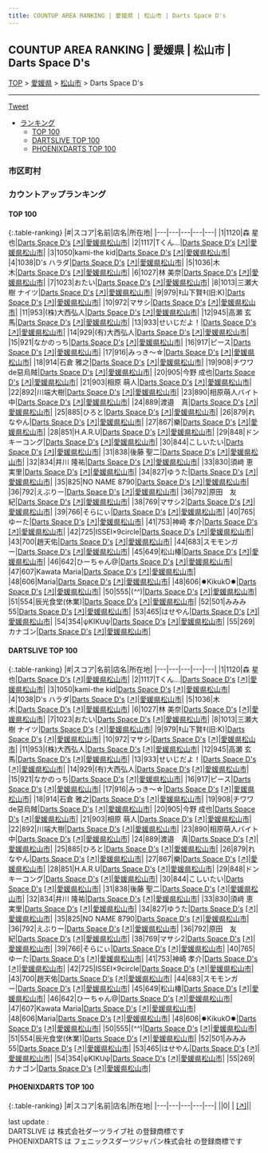 ```yaml
---
title: COUNTUP AREA RANKING | 愛媛県 | 松山市 | Darts Space D's
---
```

## COUNTUP AREA RANKING | 愛媛県 | 松山市 | Darts Space D's

[TOP](/darts/rank/) > [愛媛県](/darts/rank/愛媛県/) > [松山市](/darts/rank/愛媛県/松山市/) > Darts Space D's

___

<a href="https://twitter.com/share?ref_src=twsrc%5Etfw" data-text="COUNTUP AREA RANKING | 愛媛県松山市Darts Space D's" class="twitter-share-button" data-hashtags="DARTSLIVE,PHOENIXDARTS,darts,ダーツ" data-show-count="false">Tweet</a>

* [ランキング](#カウントアップランキング)
    * [TOP 100](#top-100)
    * [DARTSLIVE TOP 100](#dartslive-top-100)
    * [PHOENIXDARTS TOP 100](#phoenixdarts-top-100)

### 市区町村

<ul>

</ul>

### カウントアップランキング

#### TOP 100



{:.table-ranking}
|#|スコア|名前|店名|所在地|
|---|---|---|---|---|
|1|1120|<span class="rank-name-dl">森 星也</span>|<a href="/darts/rank/shops/d53e66d15d148c930d9b047a20a7ba1e.html">Darts Space D's</a> <a href="https://search.dartslive.com/jp/shop/d53e66d15d148c930d9b047a20a7ba1e">[↗]</a>|<a href="/darts/rank/愛媛県/松山市">愛媛県松山市</a>|
|2|1117|<span class="rank-name-dl">Tくん...</span>|<a href="/darts/rank/shops/d53e66d15d148c930d9b047a20a7ba1e.html">Darts Space D's</a> <a href="https://search.dartslive.com/jp/shop/d53e66d15d148c930d9b047a20a7ba1e">[↗]</a>|<a href="/darts/rank/愛媛県/松山市">愛媛県松山市</a>|
|3|1050|<span class="rank-name-dl">kami-the kid</span>|<a href="/darts/rank/shops/d53e66d15d148c930d9b047a20a7ba1e.html">Darts Space D's</a> <a href="https://search.dartslive.com/jp/shop/d53e66d15d148c930d9b047a20a7ba1e">[↗]</a>|<a href="/darts/rank/愛媛県/松山市">愛媛県松山市</a>|
|4|1038|<span class="rank-name-dl">D&#x27;s ハラダ</span>|<a href="/darts/rank/shops/d53e66d15d148c930d9b047a20a7ba1e.html">Darts Space D's</a> <a href="https://search.dartslive.com/jp/shop/d53e66d15d148c930d9b047a20a7ba1e">[↗]</a>|<a href="/darts/rank/愛媛県/松山市">愛媛県松山市</a>|
|5|1036|<span class="rank-name-dl">木　　木</span>|<a href="/darts/rank/shops/d53e66d15d148c930d9b047a20a7ba1e.html">Darts Space D's</a> <a href="https://search.dartslive.com/jp/shop/d53e66d15d148c930d9b047a20a7ba1e">[↗]</a>|<a href="/darts/rank/愛媛県/松山市">愛媛県松山市</a>|
|6|1027|<span class="rank-name-dl">林 美奈</span>|<a href="/darts/rank/shops/d53e66d15d148c930d9b047a20a7ba1e.html">Darts Space D's</a> <a href="https://search.dartslive.com/jp/shop/d53e66d15d148c930d9b047a20a7ba1e">[↗]</a>|<a href="/darts/rank/愛媛県/松山市">愛媛県松山市</a>|
|7|1023|<span class="rank-name-dl">おたい</span>|<a href="/darts/rank/shops/d53e66d15d148c930d9b047a20a7ba1e.html">Darts Space D's</a> <a href="https://search.dartslive.com/jp/shop/d53e66d15d148c930d9b047a20a7ba1e">[↗]</a>|<a href="/darts/rank/愛媛県/松山市">愛媛県松山市</a>|
|8|1013|<span class="rank-name-dl">三瀬大樹 ナイツ</span>|<a href="/darts/rank/shops/d53e66d15d148c930d9b047a20a7ba1e.html">Darts Space D's</a> <a href="https://search.dartslive.com/jp/shop/d53e66d15d148c930d9b047a20a7ba1e">[↗]</a>|<a href="/darts/rank/愛媛県/松山市">愛媛県松山市</a>|
|9|979|<span class="rank-name-dl">‡山下賢‡(旧:K)</span>|<a href="/darts/rank/shops/d53e66d15d148c930d9b047a20a7ba1e.html">Darts Space D's</a> <a href="https://search.dartslive.com/jp/shop/d53e66d15d148c930d9b047a20a7ba1e">[↗]</a>|<a href="/darts/rank/愛媛県/松山市">愛媛県松山市</a>|
|10|972|<span class="rank-name-dl">マサシ</span>|<a href="/darts/rank/shops/d53e66d15d148c930d9b047a20a7ba1e.html">Darts Space D's</a> <a href="https://search.dartslive.com/jp/shop/d53e66d15d148c930d9b047a20a7ba1e">[↗]</a>|<a href="/darts/rank/愛媛県/松山市">愛媛県松山市</a>|
|11|953|<span class="rank-name-dl">(株)大西弘人</span>|<a href="/darts/rank/shops/d53e66d15d148c930d9b047a20a7ba1e.html">Darts Space D's</a> <a href="https://search.dartslive.com/jp/shop/d53e66d15d148c930d9b047a20a7ba1e">[↗]</a>|<a href="/darts/rank/愛媛県/松山市">愛媛県松山市</a>|
|12|945|<span class="rank-name-dl">高瀬 玄馬</span>|<a href="/darts/rank/shops/d53e66d15d148c930d9b047a20a7ba1e.html">Darts Space D's</a> <a href="https://search.dartslive.com/jp/shop/d53e66d15d148c930d9b047a20a7ba1e">[↗]</a>|<a href="/darts/rank/愛媛県/松山市">愛媛県松山市</a>|
|13|933|<span class="rank-name-dl">せいじだよ！</span>|<a href="/darts/rank/shops/d53e66d15d148c930d9b047a20a7ba1e.html">Darts Space D's</a> <a href="https://search.dartslive.com/jp/shop/d53e66d15d148c930d9b047a20a7ba1e">[↗]</a>|<a href="/darts/rank/愛媛県/松山市">愛媛県松山市</a>|
|14|929|<span class="rank-name-dl">(有)大西弘人</span>|<a href="/darts/rank/shops/d53e66d15d148c930d9b047a20a7ba1e.html">Darts Space D's</a> <a href="https://search.dartslive.com/jp/shop/d53e66d15d148c930d9b047a20a7ba1e">[↗]</a>|<a href="/darts/rank/愛媛県/松山市">愛媛県松山市</a>|
|15|921|<span class="rank-name-dl">なかのっち</span>|<a href="/darts/rank/shops/d53e66d15d148c930d9b047a20a7ba1e.html">Darts Space D's</a> <a href="https://search.dartslive.com/jp/shop/d53e66d15d148c930d9b047a20a7ba1e">[↗]</a>|<a href="/darts/rank/愛媛県/松山市">愛媛県松山市</a>|
|16|917|<span class="rank-name-dl">ピース</span>|<a href="/darts/rank/shops/d53e66d15d148c930d9b047a20a7ba1e.html">Darts Space D's</a> <a href="https://search.dartslive.com/jp/shop/d53e66d15d148c930d9b047a20a7ba1e">[↗]</a>|<a href="/darts/rank/愛媛県/松山市">愛媛県松山市</a>|
|17|916|<span class="rank-name-dl">みっき〜☆</span>|<a href="/darts/rank/shops/d53e66d15d148c930d9b047a20a7ba1e.html">Darts Space D's</a> <a href="https://search.dartslive.com/jp/shop/d53e66d15d148c930d9b047a20a7ba1e">[↗]</a>|<a href="/darts/rank/愛媛県/松山市">愛媛県松山市</a>|
|18|914|<span class="rank-name-dl">石倉 雅之</span>|<a href="/darts/rank/shops/d53e66d15d148c930d9b047a20a7ba1e.html">Darts Space D's</a> <a href="https://search.dartslive.com/jp/shop/d53e66d15d148c930d9b047a20a7ba1e">[↗]</a>|<a href="/darts/rank/愛媛県/松山市">愛媛県松山市</a>|
|19|908|<span class="rank-name-dl">チワワde惡烏賊</span>|<a href="/darts/rank/shops/d53e66d15d148c930d9b047a20a7ba1e.html">Darts Space D's</a> <a href="https://search.dartslive.com/jp/shop/d53e66d15d148c930d9b047a20a7ba1e">[↗]</a>|<a href="/darts/rank/愛媛県/松山市">愛媛県松山市</a>|
|20|905|<span class="rank-name-dl">今野 成也</span>|<a href="/darts/rank/shops/d53e66d15d148c930d9b047a20a7ba1e.html">Darts Space D's</a> <a href="https://search.dartslive.com/jp/shop/d53e66d15d148c930d9b047a20a7ba1e">[↗]</a>|<a href="/darts/rank/愛媛県/松山市">愛媛県松山市</a>|
|21|903|<span class="rank-name-dl">相原 萌人</span>|<a href="/darts/rank/shops/d53e66d15d148c930d9b047a20a7ba1e.html">Darts Space D's</a> <a href="https://search.dartslive.com/jp/shop/d53e66d15d148c930d9b047a20a7ba1e">[↗]</a>|<a href="/darts/rank/愛媛県/松山市">愛媛県松山市</a>|
|22|892|<span class="rank-name-dl">川端大樹</span>|<a href="/darts/rank/shops/d53e66d15d148c930d9b047a20a7ba1e.html">Darts Space D's</a> <a href="https://search.dartslive.com/jp/shop/d53e66d15d148c930d9b047a20a7ba1e">[↗]</a>|<a href="/darts/rank/愛媛県/松山市">愛媛県松山市</a>|
|23|890|<span class="rank-name-dl">相原萌人バイト中</span>|<a href="/darts/rank/shops/d53e66d15d148c930d9b047a20a7ba1e.html">Darts Space D's</a> <a href="https://search.dartslive.com/jp/shop/d53e66d15d148c930d9b047a20a7ba1e">[↗]</a>|<a href="/darts/rank/愛媛県/松山市">愛媛県松山市</a>|
|24|889|<span class="rank-name-dl">渡邉　真</span>|<a href="/darts/rank/shops/d53e66d15d148c930d9b047a20a7ba1e.html">Darts Space D's</a> <a href="https://search.dartslive.com/jp/shop/d53e66d15d148c930d9b047a20a7ba1e">[↗]</a>|<a href="/darts/rank/愛媛県/松山市">愛媛県松山市</a>|
|25|885|<span class="rank-name-dl">ひろと</span>|<a href="/darts/rank/shops/d53e66d15d148c930d9b047a20a7ba1e.html">Darts Space D's</a> <a href="https://search.dartslive.com/jp/shop/d53e66d15d148c930d9b047a20a7ba1e">[↗]</a>|<a href="/darts/rank/愛媛県/松山市">愛媛県松山市</a>|
|26|879|<span class="rank-name-dl">れなやん</span>|<a href="/darts/rank/shops/d53e66d15d148c930d9b047a20a7ba1e.html">Darts Space D's</a> <a href="https://search.dartslive.com/jp/shop/d53e66d15d148c930d9b047a20a7ba1e">[↗]</a>|<a href="/darts/rank/愛媛県/松山市">愛媛県松山市</a>|
|27|867|<span class="rank-name-dl">樂</span>|<a href="/darts/rank/shops/d53e66d15d148c930d9b047a20a7ba1e.html">Darts Space D's</a> <a href="https://search.dartslive.com/jp/shop/d53e66d15d148c930d9b047a20a7ba1e">[↗]</a>|<a href="/darts/rank/愛媛県/松山市">愛媛県松山市</a>|
|28|851|<span class="rank-name-dl">H.A.R.U</span>|<a href="/darts/rank/shops/d53e66d15d148c930d9b047a20a7ba1e.html">Darts Space D's</a> <a href="https://search.dartslive.com/jp/shop/d53e66d15d148c930d9b047a20a7ba1e">[↗]</a>|<a href="/darts/rank/愛媛県/松山市">愛媛県松山市</a>|
|29|848|<span class="rank-name-dl">ドンキーコング</span>|<a href="/darts/rank/shops/d53e66d15d148c930d9b047a20a7ba1e.html">Darts Space D's</a> <a href="https://search.dartslive.com/jp/shop/d53e66d15d148c930d9b047a20a7ba1e">[↗]</a>|<a href="/darts/rank/愛媛県/松山市">愛媛県松山市</a>|
|30|844|<span class="rank-name-dl">こしいたい</span>|<a href="/darts/rank/shops/d53e66d15d148c930d9b047a20a7ba1e.html">Darts Space D's</a> <a href="https://search.dartslive.com/jp/shop/d53e66d15d148c930d9b047a20a7ba1e">[↗]</a>|<a href="/darts/rank/愛媛県/松山市">愛媛県松山市</a>|
|31|838|<span class="rank-name-dl">後藤 聖二</span>|<a href="/darts/rank/shops/d53e66d15d148c930d9b047a20a7ba1e.html">Darts Space D's</a> <a href="https://search.dartslive.com/jp/shop/d53e66d15d148c930d9b047a20a7ba1e">[↗]</a>|<a href="/darts/rank/愛媛県/松山市">愛媛県松山市</a>|
|32|834|<span class="rank-name-dl">井川 隆祐</span>|<a href="/darts/rank/shops/d53e66d15d148c930d9b047a20a7ba1e.html">Darts Space D's</a> <a href="https://search.dartslive.com/jp/shop/d53e66d15d148c930d9b047a20a7ba1e">[↗]</a>|<a href="/darts/rank/愛媛県/松山市">愛媛県松山市</a>|
|33|830|<span class="rank-name-dl">須﨑 恵実里</span>|<a href="/darts/rank/shops/d53e66d15d148c930d9b047a20a7ba1e.html">Darts Space D's</a> <a href="https://search.dartslive.com/jp/shop/d53e66d15d148c930d9b047a20a7ba1e">[↗]</a>|<a href="/darts/rank/愛媛県/松山市">愛媛県松山市</a>|
|34|827|<span class="rank-name-dl">ゆうた</span>|<a href="/darts/rank/shops/d53e66d15d148c930d9b047a20a7ba1e.html">Darts Space D's</a> <a href="https://search.dartslive.com/jp/shop/d53e66d15d148c930d9b047a20a7ba1e">[↗]</a>|<a href="/darts/rank/愛媛県/松山市">愛媛県松山市</a>|
|35|825|<span class="rank-name-dl">NO NAME 8790</span>|<a href="/darts/rank/shops/d53e66d15d148c930d9b047a20a7ba1e.html">Darts Space D's</a> <a href="https://search.dartslive.com/jp/shop/d53e66d15d148c930d9b047a20a7ba1e">[↗]</a>|<a href="/darts/rank/愛媛県/松山市">愛媛県松山市</a>|
|36|792|<span class="rank-name-dl">えぶりー</span>|<a href="/darts/rank/shops/d53e66d15d148c930d9b047a20a7ba1e.html">Darts Space D's</a> <a href="https://search.dartslive.com/jp/shop/d53e66d15d148c930d9b047a20a7ba1e">[↗]</a>|<a href="/darts/rank/愛媛県/松山市">愛媛県松山市</a>|
|36|792|<span class="rank-name-dl">原田　友紀</span>|<a href="/darts/rank/shops/d53e66d15d148c930d9b047a20a7ba1e.html">Darts Space D's</a> <a href="https://search.dartslive.com/jp/shop/d53e66d15d148c930d9b047a20a7ba1e">[↗]</a>|<a href="/darts/rank/愛媛県/松山市">愛媛県松山市</a>|
|38|769|<span class="rank-name-dl">マサシ2</span>|<a href="/darts/rank/shops/d53e66d15d148c930d9b047a20a7ba1e.html">Darts Space D's</a> <a href="https://search.dartslive.com/jp/shop/d53e66d15d148c930d9b047a20a7ba1e">[↗]</a>|<a href="/darts/rank/愛媛県/松山市">愛媛県松山市</a>|
|39|766|<span class="rank-name-dl">そらにぃ</span>|<a href="/darts/rank/shops/d53e66d15d148c930d9b047a20a7ba1e.html">Darts Space D's</a> <a href="https://search.dartslive.com/jp/shop/d53e66d15d148c930d9b047a20a7ba1e">[↗]</a>|<a href="/darts/rank/愛媛県/松山市">愛媛県松山市</a>|
|40|765|<span class="rank-name-dl">ゆーた</span>|<a href="/darts/rank/shops/d53e66d15d148c930d9b047a20a7ba1e.html">Darts Space D's</a> <a href="https://search.dartslive.com/jp/shop/d53e66d15d148c930d9b047a20a7ba1e">[↗]</a>|<a href="/darts/rank/愛媛県/松山市">愛媛県松山市</a>|
|41|753|<span class="rank-name-dl">神崎 孝介</span>|<a href="/darts/rank/shops/d53e66d15d148c930d9b047a20a7ba1e.html">Darts Space D's</a> <a href="https://search.dartslive.com/jp/shop/d53e66d15d148c930d9b047a20a7ba1e">[↗]</a>|<a href="/darts/rank/愛媛県/松山市">愛媛県松山市</a>|
|42|725|<span class="rank-name-dl">ISSEI×9circle</span>|<a href="/darts/rank/shops/d53e66d15d148c930d9b047a20a7ba1e.html">Darts Space D's</a> <a href="https://search.dartslive.com/jp/shop/d53e66d15d148c930d9b047a20a7ba1e">[↗]</a>|<a href="/darts/rank/愛媛県/松山市">愛媛県松山市</a>|
|43|700|<span class="rank-name-dl">趙天佑</span>|<a href="/darts/rank/shops/d53e66d15d148c930d9b047a20a7ba1e.html">Darts Space D's</a> <a href="https://search.dartslive.com/jp/shop/d53e66d15d148c930d9b047a20a7ba1e">[↗]</a>|<a href="/darts/rank/愛媛県/松山市">愛媛県松山市</a>|
|44|683|<span class="rank-name-dl">スモモンガー</span>|<a href="/darts/rank/shops/d53e66d15d148c930d9b047a20a7ba1e.html">Darts Space D's</a> <a href="https://search.dartslive.com/jp/shop/d53e66d15d148c930d9b047a20a7ba1e">[↗]</a>|<a href="/darts/rank/愛媛県/松山市">愛媛県松山市</a>|
|45|649|<span class="rank-name-dl">松山椿</span>|<a href="/darts/rank/shops/d53e66d15d148c930d9b047a20a7ba1e.html">Darts Space D's</a> <a href="https://search.dartslive.com/jp/shop/d53e66d15d148c930d9b047a20a7ba1e">[↗]</a>|<a href="/darts/rank/愛媛県/松山市">愛媛県松山市</a>|
|46|642|<span class="rank-name-dl">ひーちゃん@</span>|<a href="/darts/rank/shops/d53e66d15d148c930d9b047a20a7ba1e.html">Darts Space D's</a> <a href="https://search.dartslive.com/jp/shop/d53e66d15d148c930d9b047a20a7ba1e">[↗]</a>|<a href="/darts/rank/愛媛県/松山市">愛媛県松山市</a>|
|47|607|<span class="rank-name-dl">Kawata Maria</span>|<a href="/darts/rank/shops/d53e66d15d148c930d9b047a20a7ba1e.html">Darts Space D's</a> <a href="https://search.dartslive.com/jp/shop/d53e66d15d148c930d9b047a20a7ba1e">[↗]</a>|<a href="/darts/rank/愛媛県/松山市">愛媛県松山市</a>|
|48|606|<span class="rank-name-dl">Maria</span>|<a href="/darts/rank/shops/d53e66d15d148c930d9b047a20a7ba1e.html">Darts Space D's</a> <a href="https://search.dartslive.com/jp/shop/d53e66d15d148c930d9b047a20a7ba1e">[↗]</a>|<a href="/darts/rank/愛媛県/松山市">愛媛県松山市</a>|
|48|606|<span class="rank-name-dl">✹KikukO✹</span>|<a href="/darts/rank/shops/d53e66d15d148c930d9b047a20a7ba1e.html">Darts Space D's</a> <a href="https://search.dartslive.com/jp/shop/d53e66d15d148c930d9b047a20a7ba1e">[↗]</a>|<a href="/darts/rank/愛媛県/松山市">愛媛県松山市</a>|
|50|555|<span class="rank-name-dl">(*^^*)</span>|<a href="/darts/rank/shops/d53e66d15d148c930d9b047a20a7ba1e.html">Darts Space D's</a> <a href="https://search.dartslive.com/jp/shop/d53e66d15d148c930d9b047a20a7ba1e">[↗]</a>|<a href="/darts/rank/愛媛県/松山市">愛媛県松山市</a>|
|51|554|<span class="rank-name-dl">辰光食堂(休業)</span>|<a href="/darts/rank/shops/d53e66d15d148c930d9b047a20a7ba1e.html">Darts Space D's</a> <a href="https://search.dartslive.com/jp/shop/d53e66d15d148c930d9b047a20a7ba1e">[↗]</a>|<a href="/darts/rank/愛媛県/松山市">愛媛県松山市</a>|
|52|501|<span class="rank-name-dl">みみみ55</span>|<a href="/darts/rank/shops/d53e66d15d148c930d9b047a20a7ba1e.html">Darts Space D's</a> <a href="https://search.dartslive.com/jp/shop/d53e66d15d148c930d9b047a20a7ba1e">[↗]</a>|<a href="/darts/rank/愛媛県/松山市">愛媛県松山市</a>|
|53|465|<span class="rank-name-dl">はせやん</span>|<a href="/darts/rank/shops/d53e66d15d148c930d9b047a20a7ba1e.html">Darts Space D's</a> <a href="https://search.dartslive.com/jp/shop/d53e66d15d148c930d9b047a20a7ba1e">[↗]</a>|<a href="/darts/rank/愛媛県/松山市">愛媛県松山市</a>|
|54|354|<span class="rank-name-dl">ψKIKᑌψ</span>|<a href="/darts/rank/shops/d53e66d15d148c930d9b047a20a7ba1e.html">Darts Space D's</a> <a href="https://search.dartslive.com/jp/shop/d53e66d15d148c930d9b047a20a7ba1e">[↗]</a>|<a href="/darts/rank/愛媛県/松山市">愛媛県松山市</a>|
|55|269|<span class="rank-name-dl">カナゴン</span>|<a href="/darts/rank/shops/d53e66d15d148c930d9b047a20a7ba1e.html">Darts Space D's</a> <a href="https://search.dartslive.com/jp/shop/d53e66d15d148c930d9b047a20a7ba1e">[↗]</a>|<a href="/darts/rank/愛媛県/松山市">愛媛県松山市</a>|


#### DARTSLIVE TOP 100



{:.table-ranking}
|#|スコア|名前|店名|所在地|
|---|---|---|---|---|
|1|1120|<span class="rank-name-dl">森 星也</span>|<a href="/darts/rank/shops/d53e66d15d148c930d9b047a20a7ba1e.html">Darts Space D's</a> <a href="https://search.dartslive.com/jp/shop/d53e66d15d148c930d9b047a20a7ba1e">[↗]</a>|<a href="/darts/rank/愛媛県/松山市">愛媛県松山市</a>|
|2|1117|<span class="rank-name-dl">Tくん...</span>|<a href="/darts/rank/shops/d53e66d15d148c930d9b047a20a7ba1e.html">Darts Space D's</a> <a href="https://search.dartslive.com/jp/shop/d53e66d15d148c930d9b047a20a7ba1e">[↗]</a>|<a href="/darts/rank/愛媛県/松山市">愛媛県松山市</a>|
|3|1050|<span class="rank-name-dl">kami-the kid</span>|<a href="/darts/rank/shops/d53e66d15d148c930d9b047a20a7ba1e.html">Darts Space D's</a> <a href="https://search.dartslive.com/jp/shop/d53e66d15d148c930d9b047a20a7ba1e">[↗]</a>|<a href="/darts/rank/愛媛県/松山市">愛媛県松山市</a>|
|4|1038|<span class="rank-name-dl">D&#x27;s ハラダ</span>|<a href="/darts/rank/shops/d53e66d15d148c930d9b047a20a7ba1e.html">Darts Space D's</a> <a href="https://search.dartslive.com/jp/shop/d53e66d15d148c930d9b047a20a7ba1e">[↗]</a>|<a href="/darts/rank/愛媛県/松山市">愛媛県松山市</a>|
|5|1036|<span class="rank-name-dl">木　　木</span>|<a href="/darts/rank/shops/d53e66d15d148c930d9b047a20a7ba1e.html">Darts Space D's</a> <a href="https://search.dartslive.com/jp/shop/d53e66d15d148c930d9b047a20a7ba1e">[↗]</a>|<a href="/darts/rank/愛媛県/松山市">愛媛県松山市</a>|
|6|1027|<span class="rank-name-dl">林 美奈</span>|<a href="/darts/rank/shops/d53e66d15d148c930d9b047a20a7ba1e.html">Darts Space D's</a> <a href="https://search.dartslive.com/jp/shop/d53e66d15d148c930d9b047a20a7ba1e">[↗]</a>|<a href="/darts/rank/愛媛県/松山市">愛媛県松山市</a>|
|7|1023|<span class="rank-name-dl">おたい</span>|<a href="/darts/rank/shops/d53e66d15d148c930d9b047a20a7ba1e.html">Darts Space D's</a> <a href="https://search.dartslive.com/jp/shop/d53e66d15d148c930d9b047a20a7ba1e">[↗]</a>|<a href="/darts/rank/愛媛県/松山市">愛媛県松山市</a>|
|8|1013|<span class="rank-name-dl">三瀬大樹 ナイツ</span>|<a href="/darts/rank/shops/d53e66d15d148c930d9b047a20a7ba1e.html">Darts Space D's</a> <a href="https://search.dartslive.com/jp/shop/d53e66d15d148c930d9b047a20a7ba1e">[↗]</a>|<a href="/darts/rank/愛媛県/松山市">愛媛県松山市</a>|
|9|979|<span class="rank-name-dl">‡山下賢‡(旧:K)</span>|<a href="/darts/rank/shops/d53e66d15d148c930d9b047a20a7ba1e.html">Darts Space D's</a> <a href="https://search.dartslive.com/jp/shop/d53e66d15d148c930d9b047a20a7ba1e">[↗]</a>|<a href="/darts/rank/愛媛県/松山市">愛媛県松山市</a>|
|10|972|<span class="rank-name-dl">マサシ</span>|<a href="/darts/rank/shops/d53e66d15d148c930d9b047a20a7ba1e.html">Darts Space D's</a> <a href="https://search.dartslive.com/jp/shop/d53e66d15d148c930d9b047a20a7ba1e">[↗]</a>|<a href="/darts/rank/愛媛県/松山市">愛媛県松山市</a>|
|11|953|<span class="rank-name-dl">(株)大西弘人</span>|<a href="/darts/rank/shops/d53e66d15d148c930d9b047a20a7ba1e.html">Darts Space D's</a> <a href="https://search.dartslive.com/jp/shop/d53e66d15d148c930d9b047a20a7ba1e">[↗]</a>|<a href="/darts/rank/愛媛県/松山市">愛媛県松山市</a>|
|12|945|<span class="rank-name-dl">高瀬 玄馬</span>|<a href="/darts/rank/shops/d53e66d15d148c930d9b047a20a7ba1e.html">Darts Space D's</a> <a href="https://search.dartslive.com/jp/shop/d53e66d15d148c930d9b047a20a7ba1e">[↗]</a>|<a href="/darts/rank/愛媛県/松山市">愛媛県松山市</a>|
|13|933|<span class="rank-name-dl">せいじだよ！</span>|<a href="/darts/rank/shops/d53e66d15d148c930d9b047a20a7ba1e.html">Darts Space D's</a> <a href="https://search.dartslive.com/jp/shop/d53e66d15d148c930d9b047a20a7ba1e">[↗]</a>|<a href="/darts/rank/愛媛県/松山市">愛媛県松山市</a>|
|14|929|<span class="rank-name-dl">(有)大西弘人</span>|<a href="/darts/rank/shops/d53e66d15d148c930d9b047a20a7ba1e.html">Darts Space D's</a> <a href="https://search.dartslive.com/jp/shop/d53e66d15d148c930d9b047a20a7ba1e">[↗]</a>|<a href="/darts/rank/愛媛県/松山市">愛媛県松山市</a>|
|15|921|<span class="rank-name-dl">なかのっち</span>|<a href="/darts/rank/shops/d53e66d15d148c930d9b047a20a7ba1e.html">Darts Space D's</a> <a href="https://search.dartslive.com/jp/shop/d53e66d15d148c930d9b047a20a7ba1e">[↗]</a>|<a href="/darts/rank/愛媛県/松山市">愛媛県松山市</a>|
|16|917|<span class="rank-name-dl">ピース</span>|<a href="/darts/rank/shops/d53e66d15d148c930d9b047a20a7ba1e.html">Darts Space D's</a> <a href="https://search.dartslive.com/jp/shop/d53e66d15d148c930d9b047a20a7ba1e">[↗]</a>|<a href="/darts/rank/愛媛県/松山市">愛媛県松山市</a>|
|17|916|<span class="rank-name-dl">みっき〜☆</span>|<a href="/darts/rank/shops/d53e66d15d148c930d9b047a20a7ba1e.html">Darts Space D's</a> <a href="https://search.dartslive.com/jp/shop/d53e66d15d148c930d9b047a20a7ba1e">[↗]</a>|<a href="/darts/rank/愛媛県/松山市">愛媛県松山市</a>|
|18|914|<span class="rank-name-dl">石倉 雅之</span>|<a href="/darts/rank/shops/d53e66d15d148c930d9b047a20a7ba1e.html">Darts Space D's</a> <a href="https://search.dartslive.com/jp/shop/d53e66d15d148c930d9b047a20a7ba1e">[↗]</a>|<a href="/darts/rank/愛媛県/松山市">愛媛県松山市</a>|
|19|908|<span class="rank-name-dl">チワワde惡烏賊</span>|<a href="/darts/rank/shops/d53e66d15d148c930d9b047a20a7ba1e.html">Darts Space D's</a> <a href="https://search.dartslive.com/jp/shop/d53e66d15d148c930d9b047a20a7ba1e">[↗]</a>|<a href="/darts/rank/愛媛県/松山市">愛媛県松山市</a>|
|20|905|<span class="rank-name-dl">今野 成也</span>|<a href="/darts/rank/shops/d53e66d15d148c930d9b047a20a7ba1e.html">Darts Space D's</a> <a href="https://search.dartslive.com/jp/shop/d53e66d15d148c930d9b047a20a7ba1e">[↗]</a>|<a href="/darts/rank/愛媛県/松山市">愛媛県松山市</a>|
|21|903|<span class="rank-name-dl">相原 萌人</span>|<a href="/darts/rank/shops/d53e66d15d148c930d9b047a20a7ba1e.html">Darts Space D's</a> <a href="https://search.dartslive.com/jp/shop/d53e66d15d148c930d9b047a20a7ba1e">[↗]</a>|<a href="/darts/rank/愛媛県/松山市">愛媛県松山市</a>|
|22|892|<span class="rank-name-dl">川端大樹</span>|<a href="/darts/rank/shops/d53e66d15d148c930d9b047a20a7ba1e.html">Darts Space D's</a> <a href="https://search.dartslive.com/jp/shop/d53e66d15d148c930d9b047a20a7ba1e">[↗]</a>|<a href="/darts/rank/愛媛県/松山市">愛媛県松山市</a>|
|23|890|<span class="rank-name-dl">相原萌人バイト中</span>|<a href="/darts/rank/shops/d53e66d15d148c930d9b047a20a7ba1e.html">Darts Space D's</a> <a href="https://search.dartslive.com/jp/shop/d53e66d15d148c930d9b047a20a7ba1e">[↗]</a>|<a href="/darts/rank/愛媛県/松山市">愛媛県松山市</a>|
|24|889|<span class="rank-name-dl">渡邉　真</span>|<a href="/darts/rank/shops/d53e66d15d148c930d9b047a20a7ba1e.html">Darts Space D's</a> <a href="https://search.dartslive.com/jp/shop/d53e66d15d148c930d9b047a20a7ba1e">[↗]</a>|<a href="/darts/rank/愛媛県/松山市">愛媛県松山市</a>|
|25|885|<span class="rank-name-dl">ひろと</span>|<a href="/darts/rank/shops/d53e66d15d148c930d9b047a20a7ba1e.html">Darts Space D's</a> <a href="https://search.dartslive.com/jp/shop/d53e66d15d148c930d9b047a20a7ba1e">[↗]</a>|<a href="/darts/rank/愛媛県/松山市">愛媛県松山市</a>|
|26|879|<span class="rank-name-dl">れなやん</span>|<a href="/darts/rank/shops/d53e66d15d148c930d9b047a20a7ba1e.html">Darts Space D's</a> <a href="https://search.dartslive.com/jp/shop/d53e66d15d148c930d9b047a20a7ba1e">[↗]</a>|<a href="/darts/rank/愛媛県/松山市">愛媛県松山市</a>|
|27|867|<span class="rank-name-dl">樂</span>|<a href="/darts/rank/shops/d53e66d15d148c930d9b047a20a7ba1e.html">Darts Space D's</a> <a href="https://search.dartslive.com/jp/shop/d53e66d15d148c930d9b047a20a7ba1e">[↗]</a>|<a href="/darts/rank/愛媛県/松山市">愛媛県松山市</a>|
|28|851|<span class="rank-name-dl">H.A.R.U</span>|<a href="/darts/rank/shops/d53e66d15d148c930d9b047a20a7ba1e.html">Darts Space D's</a> <a href="https://search.dartslive.com/jp/shop/d53e66d15d148c930d9b047a20a7ba1e">[↗]</a>|<a href="/darts/rank/愛媛県/松山市">愛媛県松山市</a>|
|29|848|<span class="rank-name-dl">ドンキーコング</span>|<a href="/darts/rank/shops/d53e66d15d148c930d9b047a20a7ba1e.html">Darts Space D's</a> <a href="https://search.dartslive.com/jp/shop/d53e66d15d148c930d9b047a20a7ba1e">[↗]</a>|<a href="/darts/rank/愛媛県/松山市">愛媛県松山市</a>|
|30|844|<span class="rank-name-dl">こしいたい</span>|<a href="/darts/rank/shops/d53e66d15d148c930d9b047a20a7ba1e.html">Darts Space D's</a> <a href="https://search.dartslive.com/jp/shop/d53e66d15d148c930d9b047a20a7ba1e">[↗]</a>|<a href="/darts/rank/愛媛県/松山市">愛媛県松山市</a>|
|31|838|<span class="rank-name-dl">後藤 聖二</span>|<a href="/darts/rank/shops/d53e66d15d148c930d9b047a20a7ba1e.html">Darts Space D's</a> <a href="https://search.dartslive.com/jp/shop/d53e66d15d148c930d9b047a20a7ba1e">[↗]</a>|<a href="/darts/rank/愛媛県/松山市">愛媛県松山市</a>|
|32|834|<span class="rank-name-dl">井川 隆祐</span>|<a href="/darts/rank/shops/d53e66d15d148c930d9b047a20a7ba1e.html">Darts Space D's</a> <a href="https://search.dartslive.com/jp/shop/d53e66d15d148c930d9b047a20a7ba1e">[↗]</a>|<a href="/darts/rank/愛媛県/松山市">愛媛県松山市</a>|
|33|830|<span class="rank-name-dl">須﨑 恵実里</span>|<a href="/darts/rank/shops/d53e66d15d148c930d9b047a20a7ba1e.html">Darts Space D's</a> <a href="https://search.dartslive.com/jp/shop/d53e66d15d148c930d9b047a20a7ba1e">[↗]</a>|<a href="/darts/rank/愛媛県/松山市">愛媛県松山市</a>|
|34|827|<span class="rank-name-dl">ゆうた</span>|<a href="/darts/rank/shops/d53e66d15d148c930d9b047a20a7ba1e.html">Darts Space D's</a> <a href="https://search.dartslive.com/jp/shop/d53e66d15d148c930d9b047a20a7ba1e">[↗]</a>|<a href="/darts/rank/愛媛県/松山市">愛媛県松山市</a>|
|35|825|<span class="rank-name-dl">NO NAME 8790</span>|<a href="/darts/rank/shops/d53e66d15d148c930d9b047a20a7ba1e.html">Darts Space D's</a> <a href="https://search.dartslive.com/jp/shop/d53e66d15d148c930d9b047a20a7ba1e">[↗]</a>|<a href="/darts/rank/愛媛県/松山市">愛媛県松山市</a>|
|36|792|<span class="rank-name-dl">えぶりー</span>|<a href="/darts/rank/shops/d53e66d15d148c930d9b047a20a7ba1e.html">Darts Space D's</a> <a href="https://search.dartslive.com/jp/shop/d53e66d15d148c930d9b047a20a7ba1e">[↗]</a>|<a href="/darts/rank/愛媛県/松山市">愛媛県松山市</a>|
|36|792|<span class="rank-name-dl">原田　友紀</span>|<a href="/darts/rank/shops/d53e66d15d148c930d9b047a20a7ba1e.html">Darts Space D's</a> <a href="https://search.dartslive.com/jp/shop/d53e66d15d148c930d9b047a20a7ba1e">[↗]</a>|<a href="/darts/rank/愛媛県/松山市">愛媛県松山市</a>|
|38|769|<span class="rank-name-dl">マサシ2</span>|<a href="/darts/rank/shops/d53e66d15d148c930d9b047a20a7ba1e.html">Darts Space D's</a> <a href="https://search.dartslive.com/jp/shop/d53e66d15d148c930d9b047a20a7ba1e">[↗]</a>|<a href="/darts/rank/愛媛県/松山市">愛媛県松山市</a>|
|39|766|<span class="rank-name-dl">そらにぃ</span>|<a href="/darts/rank/shops/d53e66d15d148c930d9b047a20a7ba1e.html">Darts Space D's</a> <a href="https://search.dartslive.com/jp/shop/d53e66d15d148c930d9b047a20a7ba1e">[↗]</a>|<a href="/darts/rank/愛媛県/松山市">愛媛県松山市</a>|
|40|765|<span class="rank-name-dl">ゆーた</span>|<a href="/darts/rank/shops/d53e66d15d148c930d9b047a20a7ba1e.html">Darts Space D's</a> <a href="https://search.dartslive.com/jp/shop/d53e66d15d148c930d9b047a20a7ba1e">[↗]</a>|<a href="/darts/rank/愛媛県/松山市">愛媛県松山市</a>|
|41|753|<span class="rank-name-dl">神崎 孝介</span>|<a href="/darts/rank/shops/d53e66d15d148c930d9b047a20a7ba1e.html">Darts Space D's</a> <a href="https://search.dartslive.com/jp/shop/d53e66d15d148c930d9b047a20a7ba1e">[↗]</a>|<a href="/darts/rank/愛媛県/松山市">愛媛県松山市</a>|
|42|725|<span class="rank-name-dl">ISSEI×9circle</span>|<a href="/darts/rank/shops/d53e66d15d148c930d9b047a20a7ba1e.html">Darts Space D's</a> <a href="https://search.dartslive.com/jp/shop/d53e66d15d148c930d9b047a20a7ba1e">[↗]</a>|<a href="/darts/rank/愛媛県/松山市">愛媛県松山市</a>|
|43|700|<span class="rank-name-dl">趙天佑</span>|<a href="/darts/rank/shops/d53e66d15d148c930d9b047a20a7ba1e.html">Darts Space D's</a> <a href="https://search.dartslive.com/jp/shop/d53e66d15d148c930d9b047a20a7ba1e">[↗]</a>|<a href="/darts/rank/愛媛県/松山市">愛媛県松山市</a>|
|44|683|<span class="rank-name-dl">スモモンガー</span>|<a href="/darts/rank/shops/d53e66d15d148c930d9b047a20a7ba1e.html">Darts Space D's</a> <a href="https://search.dartslive.com/jp/shop/d53e66d15d148c930d9b047a20a7ba1e">[↗]</a>|<a href="/darts/rank/愛媛県/松山市">愛媛県松山市</a>|
|45|649|<span class="rank-name-dl">松山椿</span>|<a href="/darts/rank/shops/d53e66d15d148c930d9b047a20a7ba1e.html">Darts Space D's</a> <a href="https://search.dartslive.com/jp/shop/d53e66d15d148c930d9b047a20a7ba1e">[↗]</a>|<a href="/darts/rank/愛媛県/松山市">愛媛県松山市</a>|
|46|642|<span class="rank-name-dl">ひーちゃん@</span>|<a href="/darts/rank/shops/d53e66d15d148c930d9b047a20a7ba1e.html">Darts Space D's</a> <a href="https://search.dartslive.com/jp/shop/d53e66d15d148c930d9b047a20a7ba1e">[↗]</a>|<a href="/darts/rank/愛媛県/松山市">愛媛県松山市</a>|
|47|607|<span class="rank-name-dl">Kawata Maria</span>|<a href="/darts/rank/shops/d53e66d15d148c930d9b047a20a7ba1e.html">Darts Space D's</a> <a href="https://search.dartslive.com/jp/shop/d53e66d15d148c930d9b047a20a7ba1e">[↗]</a>|<a href="/darts/rank/愛媛県/松山市">愛媛県松山市</a>|
|48|606|<span class="rank-name-dl">Maria</span>|<a href="/darts/rank/shops/d53e66d15d148c930d9b047a20a7ba1e.html">Darts Space D's</a> <a href="https://search.dartslive.com/jp/shop/d53e66d15d148c930d9b047a20a7ba1e">[↗]</a>|<a href="/darts/rank/愛媛県/松山市">愛媛県松山市</a>|
|48|606|<span class="rank-name-dl">✹KikukO✹</span>|<a href="/darts/rank/shops/d53e66d15d148c930d9b047a20a7ba1e.html">Darts Space D's</a> <a href="https://search.dartslive.com/jp/shop/d53e66d15d148c930d9b047a20a7ba1e">[↗]</a>|<a href="/darts/rank/愛媛県/松山市">愛媛県松山市</a>|
|50|555|<span class="rank-name-dl">(*^^*)</span>|<a href="/darts/rank/shops/d53e66d15d148c930d9b047a20a7ba1e.html">Darts Space D's</a> <a href="https://search.dartslive.com/jp/shop/d53e66d15d148c930d9b047a20a7ba1e">[↗]</a>|<a href="/darts/rank/愛媛県/松山市">愛媛県松山市</a>|
|51|554|<span class="rank-name-dl">辰光食堂(休業)</span>|<a href="/darts/rank/shops/d53e66d15d148c930d9b047a20a7ba1e.html">Darts Space D's</a> <a href="https://search.dartslive.com/jp/shop/d53e66d15d148c930d9b047a20a7ba1e">[↗]</a>|<a href="/darts/rank/愛媛県/松山市">愛媛県松山市</a>|
|52|501|<span class="rank-name-dl">みみみ55</span>|<a href="/darts/rank/shops/d53e66d15d148c930d9b047a20a7ba1e.html">Darts Space D's</a> <a href="https://search.dartslive.com/jp/shop/d53e66d15d148c930d9b047a20a7ba1e">[↗]</a>|<a href="/darts/rank/愛媛県/松山市">愛媛県松山市</a>|
|53|465|<span class="rank-name-dl">はせやん</span>|<a href="/darts/rank/shops/d53e66d15d148c930d9b047a20a7ba1e.html">Darts Space D's</a> <a href="https://search.dartslive.com/jp/shop/d53e66d15d148c930d9b047a20a7ba1e">[↗]</a>|<a href="/darts/rank/愛媛県/松山市">愛媛県松山市</a>|
|54|354|<span class="rank-name-dl">ψKIKᑌψ</span>|<a href="/darts/rank/shops/d53e66d15d148c930d9b047a20a7ba1e.html">Darts Space D's</a> <a href="https://search.dartslive.com/jp/shop/d53e66d15d148c930d9b047a20a7ba1e">[↗]</a>|<a href="/darts/rank/愛媛県/松山市">愛媛県松山市</a>|
|55|269|<span class="rank-name-dl">カナゴン</span>|<a href="/darts/rank/shops/d53e66d15d148c930d9b047a20a7ba1e.html">Darts Space D's</a> <a href="https://search.dartslive.com/jp/shop/d53e66d15d148c930d9b047a20a7ba1e">[↗]</a>|<a href="/darts/rank/愛媛県/松山市">愛媛県松山市</a>|


#### PHOENIXDARTS TOP 100



{:.table-ranking}
|#|スコア|名前|店名|所在地|
|---|---|---|---|---|
||0|<span class="rank-name-dl"> </span>|<a href="/darts/rank/shops/.html"></a> <a href="">[↗]</a>|<a href="/darts/rank//"></a>|


<div class="footer border-top border-gray-light mt-5 pt-3 text-right text-gray">
    last update : <span style="font-weight: italic" id="foot_last_modified"></span><br />
    DARTSLIVE は 株式会社ダーツライブ社 の登録商標です<br />
    PHOENIXDARTS は フェニックスダーツジャパン株式会社 の登録商標です<br />
</div>

<script src="https://cdnjs.cloudflare.com/ajax/libs/jquery.tablesorter/2.31.3/js/jquery.tablesorter.min.js" integrity="sha512-qzgd5cYSZcosqpzpn7zF2ZId8f/8CHmFKZ8j7mU4OUXTNRd5g+ZHBPsgKEwoqxCtdQvExE5LprwwPAgoicguNg==" crossorigin="anonymous" referrerpolicy="no-referrer"></script>
<link rel="stylesheet" href="https://cdnjs.cloudflare.com/ajax/libs/jquery.tablesorter/2.31.3/css/theme.default.min.css" integrity="sha512-wghhOJkjQX0Lh3NSWvNKeZ0ZpNn+SPVXX1Qyc9OCaogADktxrBiBdKGDoqVUOyhStvMBmJQ8ZdMHiR3wuEq8+w==" crossorigin="anonymous" referrerpolicy="no-referrer" />
<script>
$(function() {
    $(".table-ranking").tablesorter({sortList:[[0, 0]]});
    $("#foot_last_modified").text(formatDate(new Date(document.lastModified), 'yyyy-MM-dd HH:mm:ss'));
});
</script>

<script async src="https://platform.twitter.com/widgets.js" charset="utf-8"></script>